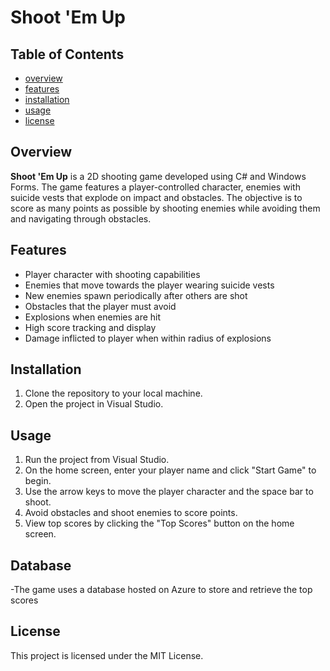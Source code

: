 # Shoot 'Em Up

## Table of Contents
- [overview](#overview)
- [features](#features)
- [installation](#installation)
- [usage](#usage)
- [license](#license)

## Overview
**Shoot 'Em Up** is a 2D shooting game developed using C# and Windows Forms. The game features a player-controlled character, enemies with suicide vests that explode on impact and obstacles. The objective is to score as many points as possible by shooting enemies while avoiding them and navigating through obstacles.

## Features
- Player character with shooting capabilities
- Enemies that move towards the player wearing suicide vests
- New enemies spawn periodically after others are shot
- Obstacles that the player must avoid
- Explosions when enemies are hit
- High score tracking and display
- Damage inflicted to player when within radius of explosions

## Installation
1. Clone the repository to your local machine.
2. Open the project in Visual Studio.

## Usage
1. Run the project from Visual Studio.
2. On the home screen, enter your player name and click "Start Game" to begin.
3. Use the arrow keys to move the player character and the space bar to shoot.
4. Avoid obstacles and shoot enemies to score points.
5. View top scores by clicking the "Top Scores" button on the home screen.

## Database
-The game uses a database hosted on Azure to store and retrieve the top scores

## License
This project is licensed under the MIT License.
